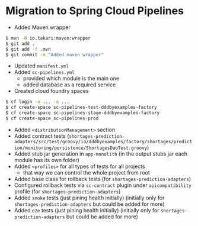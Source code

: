 # Migration to Spring Cloud Pipelines

- Added Maven wrapper

```bash
$ mvn -N io.takari:maven:wrapper
$ git add .
$ git add -f .mvn
$ git commit -m "Added maven wrapper" 
```

- Updated `manifest.yml`
- Added `sc-pipelines.yml`
    - provided which module is the main one
    - added database as a required service
- Created cloud foundry spaces

```bash
$ cf login -o ... -a ...
$ cf create-space sc-pipelines-test-dddbyexamples-factory
$ cf create-space sc-pipelines-stage-dddbyexamples-factory
$ cf create-space sc-pipelines-prod
```

- Added `<distributionManagement>` section
- Added contract tests (`shortages-prediction-adapters/src/test/groovy/io/dddbyexamples/factory/shortages/prediction/monitoring/persistence/ShortagesDaoTest.groovy`)
- Added stub jar generation in `app-monolith` (in the output stubs jar each module has its own folder)
- Added `<profiles>` for all types of tests for all projects
  - that way we can control the whole project from root 
- Added base class for rollback tests (for `shortages-prediction-adapters`)
- Configured rollback tests via `sc-contract` plugin under `apicompatibility` profile (for `shortages-prediction-adapters`)
- Added `smoke` tests (just pining health initially) (initially only for `shortages-prediction-adapters` but could be added for more)
- Added `e2e` tests (just pining health initially) (initially only for `shortages-prediction-adapters` but could be added for more)




